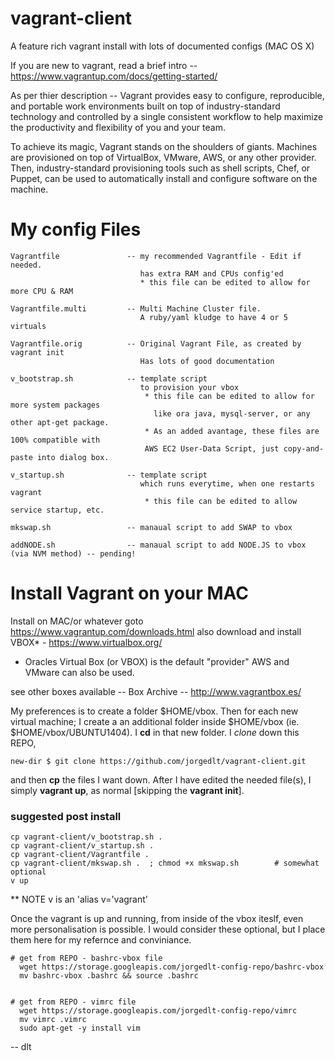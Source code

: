 # vagrant-client
A feature rich vagrant install with lots of documented configs (MAC OS X)

If you are new to vagrant, read a brief intro -- https://www.vagrantup.com/docs/getting-started/

As per thier description -- Vagrant provides easy to configure, reproducible, and portable work environments built on top of industry-standard technology and controlled by a single consistent workflow to help maximize the productivity and flexibility of you and your team.

To achieve its magic, Vagrant stands on the shoulders of giants. Machines are provisioned on top of VirtualBox, VMware, AWS, or any other provider. Then, industry-standard provisioning tools such as shell scripts, Chef, or Puppet, can be used to automatically install and configure software on the machine.

# My config Files

	Vagrantfile               -- my recommended Vagrantfile - Edit if needed.
	                             has extra RAM and CPUs config'ed
	                             * this file can be edited to allow for more CPU & RAM
	
	Vagrantfile.multi         -- Multi Machine Cluster file.
	                             A ruby/yaml kludge to have 4 or 5 virtuals
	
	Vagrantfile.orig          -- Original Vagrant File, as created by vagrant init
	                             Has lots of good documentation
	
	v_bootstrap.sh            -- template script 
	                             to provision your vbox
	                              * this file can be edited to allow for more system packages
	                                like ora java, mysql-server, or any other apt-get package.
	                              * As an added avantage, these files are 100% compatible with
	                              AWS EC2 User-Data Script, just copy-and-paste into dialog box.
	
	v_startup.sh              -- template script 
	                             which runs everytime, when one restarts vagrant
	                              * this file can be edited to allow service startup, etc.
	                              
	mkswap.sh                 -- manaual script to add SWAP to vbox
	
	addNODE.sh                -- manaual script to add NODE.JS to vbox (via NVM method) -- pending!

# Install Vagrant on your MAC

Install on MAC/or whatever goto https://www.vagrantup.com/downloads.html
also download and install VBOX* - https://www.virtualbox.org/

* Oracles Virtual Box (or VBOX) is the default "provider" AWS and VMware can also be used.

see other boxes available -- Box Archive -- http://www.vagrantbox.es/

My preferences is to create a folder $HOME/vbox.  Then for each new virtual machine; I create a an additional folder inside $HOME/vbox (ie. $HOME/vbox/UBUNTU1404). I **cd** in that new folder. I *clone* down this REPO, 

	new-dir $ git clone https://github.com/jorgedlt/vagrant-client.git

and then **cp** the files I want down. After I have edited the needed file(s), I simply **vagrant up**, as normal [skipping the **vagrant init**].

### suggested post install
	cp vagrant-client/v_bootstrap.sh .
	cp vagrant-client/v_startup.sh .
	cp vagrant-client/Vagrantfile .
	cp vagrant-client/mkswap.sh .  ; chmod +x mkswap.sh        # somewhat optional
	v up

** NOTE v is an 'alias v='vagrant'

Once the vagrant is up and running, from inside of the vbox iteslf, even more personalisation is possible. I would consider these optional, but I place them here for my refernce and conviniance.

	# get from REPO - bashrc-vbox file
	  wget https://storage.googleapis.com/jorgedlt-config-repo/bashrc-vbox
	  mv bashrc-vbox .bashrc && source .bashrc

	
	# get from REPO - vimrc file
	  wget https://storage.googleapis.com/jorgedlt-config-repo/vimrc
	  mv vimrc .vimrc
	  sudo apt-get -y install vim

  
-- dlt
